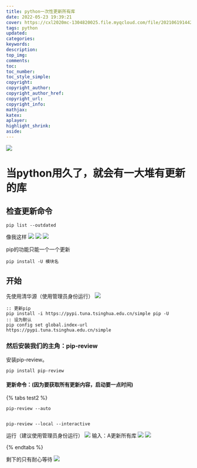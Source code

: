 ```yaml
---
title: python一次性更新所有库
date: 2022-05-23 19:39:21
cover: https://cxl2020mc-1304820025.file.myqcloud.com/file/20210619144236.jpeg
tags: python
updated:
categories:
keywords:
description:
top_img:
comments:
toc:
toc_number:
toc_style_simple:
copyright:
copyright_author:
copyright_author_href:
copyright_url:
copyright_info:
mathjax:
katex:
aplayer:
highlight_shrink:
aside:
---
```


![](https://cxl2020mc-1304820025.file.myqcloud.com/file/20210619144249.jpeg)

# 当python用久了，就会有一大堆有更新的库

## 检查更新命令

```
pip list --outdated
```

像我这样
![](https://cxl2020mc-1304820025.file.myqcloud.com/file/20210619142223.png)
![](https://cxl2020mc-1304820025.file.myqcloud.com/file/20210619142316.png)
![](https://cxl2020mc-1304820025.file.myqcloud.com/file/20210619142345.png)

pip的功能只能一个一个更新

```
pip install -U 模块名
```

## 开始

先使用清华源（使用管理员身份运行）
[![](https://cxl2020mc-1304820025.file.myqcloud.com/file/20210619144441.png)](https://mirrors.tuna.tsinghua.edu.cn/help/pypi/)

```
:: 更新pip
pip install -i https://pypi.tuna.tsinghua.edu.cn/simple pip -U
:: 设为默认
pip config set global.index-url https://pypi.tuna.tsinghua.edu.cn/simple
```

### 然后安装我们的主角：pip-review

安装pip-review。

```
pip install pip-review
```

#### 更新命令：(因为要获取所有更新内容，启动要一点时间)

{% tabs test2 %}

<!-- tab 全自动更新所有库 -->

```
pip-review --auto
```

```

```

<!-- endtab -->

<!-- tab 第二种方法(可以选择更新哪个) -->
```
pip-review --local --interactive
```

运行（建议使用管理员身份运行）
![](https://cxl2020mc-1304820025.file.myqcloud.com/file/20210619143505.png)
输入：A更新所有库
![](https://cxl2020mc-1304820025.file.myqcloud.com/file/20210619143610.png)
![](https://cxl2020mc-1304820025.file.myqcloud.com/file/20210619143729.png)

<!-- endtab -->

{% endtabs %}

剩下的只有耐心等待
![](https://cxl2020mc-1304820025.file.myqcloud.com/file/gq.gif)

